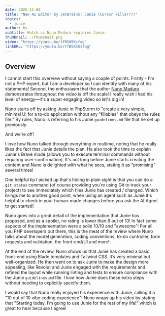 ```yaml
---
date: 2025-21-05
title: "New AI Editor by JetBrains: Junie (Cursor killer??)"
topics:
  - junie
author: hs
subtitle: Watch as Nuno Maduro explores Junie.
thumbnail: ./thumbnail.png
video: "https://youtu.be/tfBS85Ksfag"
linkURL: "https://youtu.be/tfBS85Ksfag"
---
```


## Overview

I cannot start this overview without saying a couple of points. Firstly - I'm not a PHP expert, but I am a developer so I can identify with many of his statements! Second, the enthusiasm that the author [Nuno Maduro](https://nunomaduro.com/socials) demonstrates throughout the video is off the scale! I really wish I had his level of energy—it's a super engaging video so let's dig in!

Nuno starts off by asking Junie in PhpStorm to "create a very simple, minimal UI for a to-do application without any "fillables" that obeys the rules file." By rules, Nuno is referring to his Junie `guidelines.md` file that he set up previously.

And we're off!

I love how Nuno talked through everything in realtime, noting that he really likes the fact that Junie details the plan. He also took the time to explain Junie's Brave mode (allows you to execute terminal commands without requiring user-confirmation). It's not long before Junie starts creating the content and Nuno is delighted with what he sees, stating it as "promising" several times!

One helpful tip I picked up that's hiding in plain sight is that you can do a `git status` command (of course providing you're using Git to track your project) to see immediately which files Junie has created / changed. Which brings me to another good point, when using an agent such as Junie it's helpful to check in your human-made changes before you ask the AI Agent to get started!

Nuno goes into a great detail of the implementation that Junie has proposed, and as a spoiler, no rating is lower than 8 out of 10! In fact some aspects of the implementation were a solid 10/10 and "awesome"! For all you PHP developers out there, this is the meat of the review where Nuno talks about the model generation, coding conventions, to-do controller, form requests and validation, the front-end/UI and more!

At the end of the review, Nuno shows us that Junie has created a basic front-end using Blade templates and Tailwind CSS. It’s very minimal but well-organized. He then went on to ask Junie to make the design more appealing, like Revolut and Junie engaged with the requirements and refined the layout while running linting and tests to ensure compliance with the Junie `guidelines.md` file. I love how Junie does these extra steps without needing to explicitly specify them.

I would say that Nuno really enjoyed his experience with Junie, calling it a "10 out of 10 vibe coding experience"! Nuno wraps up his video by stating that "Starting today, I’m going to use Junie for the rest of my life!" which is great to hear because I agree!
